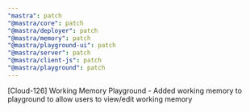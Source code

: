 ```yaml
---
"mastra": patch
"@mastra/core": patch
"@mastra/deployer": patch
"@mastra/memory": patch
"@mastra/playground-ui": patch
"@mastra/server": patch
"@mastra/client-js": patch
"@mastra/playground": patch
---
```


[Cloud-126] Working Memory Playground - Added working memory to playground to allow users to view/edit working memory
